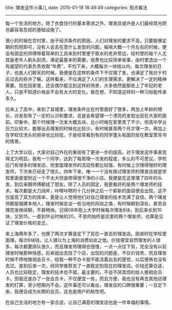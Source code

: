 title: 理发这件小事儿
date: 2015-01-18 18:49:49
categories: 观点看法

---
每一个生活的地方，除了衣食住行的基本需求之外，理发店或许是人们最经常光顾也最容易忽视的基础设施了。

<!--more-->

很小的时候在农村里，由于经济条件的原因，人们对理发的要求不高，只要能够定期的剪短即可，没有人会去在意什么发型的问题。每隔大概一个月左右的时候，便会有固定的师傅带着简单的工具来到村里便于取水的老井旁边，给村里的每个人尤其是老年人剃头刮须，满足最基本的需要。收费也比较简单省事，由村里选出一个有威望的代表负责收取“年费”，平均下来，大概每次一块钱以内。每次理发的日子，也是人们聊天的时候，我便是在这样的条件下不仅理了发，也满足了我对于村庄过去的些许了解。这样看来，不仅满足了人们的生理需求，更解决了一定的精神需要。现在回家里，还会偶尔能见到这样的场景，大多依然是那些上了年纪的老人，只是不知道价格会不会有太大的变化。我在想，不知道这样的一种习俗能传承多久。

后来上了高中，来到了县城里，理发条件比在村里面好了很多，再加上年龄的增长，对发型有了一定的认识和要求，总是会希望理一个漂亮的发型出现在大家的面前。印象中，那个时候理一次发大概五块，比小时候在家里贵了不少。但高中学业压力比较大，能够出去理发的时候也比较少，有时候甚至两个月才理一次，再加上在学校住洗头的频率也比较低，于是经常看到有的同学蓬头垢面的坐在教室里背书的情景。

上了大学以后，大家对自己外在的重视有了更进一步的提高。对于理发这件事表现得尤为明显。我有一个同学，达到了每周理一次发的程度，多么的不可思议。学校后门有很多的理发店，但里面理发师的流动性都比较强，有时候上次理得很好的理发师，下次来已经走了很久。四年下来，唯一一个没有换过理发师的理发店就是学校里面食堂附近一个不太大但装修得很干净的小店。我便是在这里理了四年的头发，到后来跟师傅都成了朋友。除了人员的固定，我更看好的是两个理发师的技术。每次都是大刀阔斧，咔嚓咔嚓的十几分钟之后一个崭新的面容便会出现。这不仅提高了双方的效率，更是让人觉得他们对自己理发的技术充满了自信。两个理发师都是福建本地人，理发时候会谈一些当地的风俗之类，有时候聊到深处，甚至会理完发继续聊，不甚畅快。记得08年刚上大学时候每次理发8块，到后来长到10块，又到15，一直到毕业时候的20，不变的始终是店里的两个理发师，也算是见证了理发价格的变迁。

来上海两年多了，也换了两次才算是定下了现在一直去的理发店。刚来时在学校里面理，每次8块钱，让人错以为上海的消费如此之低。价钱便宜自然理发的人很多，每次都要排队很久，而且理发师理得也很慢，一点一点往下剪，完全没有以前理发时候那种快感。后来就出去找了个店，出现的问题是，不仅价钱贵，而且理发时候不停地推销会员卡，给我一种不办卡就不能活着出去的感觉，以后便再也没有去过。直到后来一次，经同学推荐去了一直稳定到现在的理发店。价钱还算合适，人员也比较稳定，理发的技术也不错，最主要的，不会不厌其烦的给人推销会员卡。但我还是办了一张会员卡，不仅便宜一些，而且方便，我也没有再去其他店理发的打算，至少短期内不会。这件事还可以看出，理发店的口碑很重要；一旦定下来，我便会成为长期的会员，这也是用户的粘性吧。

在自己生活的地方有一家合适，让自己满意的理发店也是一件幸福的事情。
